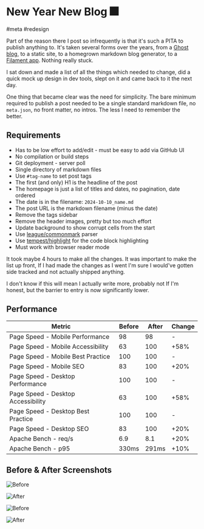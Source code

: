 # New Year New Blog 🎆

#meta
#redesign

Part of the reason there I post so infrequently is that it's such a PITA to publish anything to. It's taken several 
forms over the years, from a [Ghost blog](https://ghost.org/), to a static site, to a homegrown markdown blog generator,
to a [Filament app](https://filamentphp.com/). Nothing really stuck.

I sat down and made a list of all the things which needed to change, did a quick mock up design in dev tools, slept on
it and came back to it the next day.

One thing that became clear was the need for simplicity. The bare minimum required to publish a post needed to be a
single standard markdown file, no `meta.json`, no front matter, no intros. The less I need to remember the better.

## Requirements

- Has to be low effort to add/edit - must be easy to add via GitHub UI
- No compilation or build steps
- Git deployment - server poll
- Single directory of markdown files
- Use `#tag-name` to set post tags
- The first (and only) H1 is the headline of the post
- The homepage is just a list of titles and dates, no pagination, date ordered
- The date is in the filename: `2024-10-10_name.md`
- The post URL is the markdown filename (minus the date)
- Remove the tags sidebar
- Remove the header images, pretty but too much effort
- Update background to show corrupt cells from the start
- Use [league/commonmark](https://commonmark.thephpleague.com) parser
- Use [tempest/highlight](https://tempestphp.com/docs/highlight/getting-started/) for the code block highlighting
- Must work with browser reader mode

It took maybe 4 hours to make all the changes. It was important to make the list up front, If I had made the
changes as I went I'm sure I would've gotten side tracked and not actually shipped anything.

I don't know if this will mean I actually write more, probably not If I'm honest, but the barrier to entry is now
significantly lower.

## Performance

| Metric                             | Before | After | Change |
|------------------------------------|--------|-------|--------|
| Page Speed - Mobile Performance    | 98     | 98    | -      |
| Page Speed - Mobile Accessibility  | 63     | 100   | +58%   |
| Page Speed - Mobile Best Practice  | 100    | 100   | -      |
| Page Speed - Mobile SEO            | 83     | 100   | +20%   |
| Page Speed - Desktop Performance   | 100    | 100   | -      | 
| Page Speed - Desktop Accessibility | 63     | 100   | +58%   | 
| Page Speed - Desktop Best Practice | 100    | 100   | -      | 
| Page Speed - Desktop SEO           | 83     | 100   | +20%   | 
| Apache Bench - req/s               | 6.9    | 8.1   | +20%   |
| Apache Bench - p95                 | 330ms  | 291ms | +10%   |


## Before & After Screenshots

![Before](/images/homepage-before.png)

![After](/images/homepage-after.png)

![Before](/images/post-before.png)

![After](/images/post-after.png)




